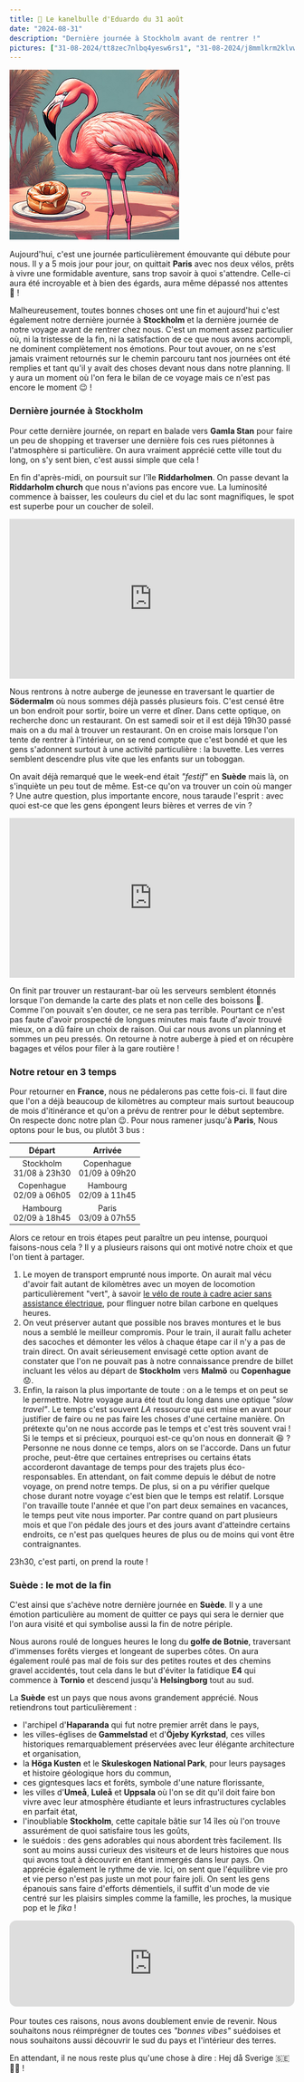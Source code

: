```yaml
---
title: 🥮 Le kanelbulle d'Eduardo du 31 août
date: "2024-08-31"
description: "Dernière journée à Stockholm avant de rentrer !"
pictures: ["31-08-2024/tt8zec7nlbq4yesw6rs1", "31-08-2024/j8mmlkrm2klvwtn5kkn4", "31-08-2024/ed6zessqqbgvs4a7or3p", "31-08-2024/v8ysdbndopcqmuyxipzd", "31-08-2024/oxlzgbyiszlv1ltii0ol", "31-08-2024/gqu1xjlhtpkj92dmf7gc", "31-08-2024/syrzgxjkzwb5ptlqesgn", "31-08-2024/ipgqaithptbjeslcjdlt", "31-08-2024/pprqvodmpdjgbmzbj4q3"]
---
```


![Kanelbullar d'Eduardo](../kanelbullar_eduardo.png)

Aujourd'hui, c'est une journée particulièrement émouvante qui débute pour nous. Il y a 5 mois jour pour jour, on quittait **Paris** avec nos deux vélos, prêts à vivre une formidable aventure, sans trop savoir à quoi s'attendre. Celle-ci aura été incroyable et à bien des égards, aura même dépassé nos attentes 🤩 !

Malheureusement, toutes bonnes choses ont une fin et aujourd'hui c'est également notre dernière journée à **Stockholm** et la dernière journée de notre voyage avant de rentrer chez nous. C'est un moment assez particulier où, ni la tristesse de la fin, ni la satisfaction de ce que nous avons accompli, ne dominent complètement nos émotions. Pour tout avouer, on ne s'est jamais vraiment retournés sur le chemin parcouru tant nos journées ont été remplies et tant qu'il y avait des choses devant nous dans notre planning. Il y aura un moment où l'on fera le bilan de ce voyage mais ce n'est pas encore le moment 😉 !

### Dernière journée à Stockholm

Pour cette dernière journée, on repart en balade vers **Gamla Stan** pour faire un peu de shopping et traverser une dernière fois ces rues piétonnes à l'atmosphère si particulière. On aura vraiment apprécié cette ville tout du long, on s'y sent bien, c'est aussi simple que cela !

En fin d'après-midi, on poursuit sur l'île **Riddarholmen**. On passe devant la **Riddarholm church** que nous n'avions pas encore vue. La luminosité commence à baisser, les couleurs du ciel et du lac sont magnifiques, le spot est superbe pour un coucher de soleil.

<div style="width: 100%; height: 0; position: relative; padding-bottom: 56%;"><iframe src="https://giphy.com/embed/S67m7E7yH5Wta" style="top: 0; left: 0; width: 100%; height: 100%; position: absolute; border: 0;" allowfullscreen scrolling="no" allow="encrypted-media;" class="giphy-embed"></iframe></div>

Nous rentrons à notre auberge de jeunesse en traversant le quartier de **Södermalm** où nous sommes déjà passés plusieurs fois. C'est censé être un bon endroit pour sortir, boire un verre et dîner. Dans cette optique, on recherche donc un restaurant. On est samedi soir et il est déjà 19h30 passé mais on a du mal à trouver un restaurant. On en croise mais lorsque l'on tente de rentrer à l'intérieur, on se rend compte que c'est bondé et que les gens s'adonnent surtout à une activité particulière : la buvette. Les verres semblent descendre plus vite que les enfants sur un toboggan.

On avait déjà remarqué que le week-end était *"festif"* en **Suède** mais là, on s'inquiète un peu tout de même. Est-ce qu'on va trouver un coin où manger ? Une autre question, plus importante encore, nous taraude l'esprit : avec quoi est-ce que les gens épongent leurs bières et verres de vin ? 

<div style="width: 100%; height: 0; position: relative; padding-bottom: 56%;"><iframe src="https://giphy.com/embed/l0MYRacWiUSxR2JMc" style="top: 0; left: 0; width: 100%; height: 100%; position: absolute; border: 0;" allowfullscreen scrolling="no" allow="encrypted-media;" class="giphy-embed"></iframe></div>

On finit par trouver un restaurant-bar où les serveurs semblent étonnés lorsque l'on demande la carte des plats et non celle des boissons 🤨. Comme l'on pouvait s'en douter, ce ne sera pas terrible. Pourtant ce n'est pas faute d'avoir prospecté de longues minutes mais faute d'avoir trouvé mieux, on a dû faire un choix de raison. Oui car nous avons un planning et sommes un peu pressés. On retourne à notre auberge à pied et on récupère bagages et vélos pour filer à la gare routière !

### Notre retour en 3 temps

Pour retourner en **France**, nous ne pédalerons pas cette fois-ci. Il faut dire que l'on a déjà beaucoup de kilomètres au compteur mais surtout beaucoup de mois d'itinérance et qu'on a prévu de rentrer pour le début septembre. On respecte donc notre plan 😉. Pour nous ramener jusqu'à **Paris**, Nous optons pour le bus, ou plutôt 3 bus :

|           Départ            |           Arrivée           |
| :-------------------------: | :-------------------------: |
| Stockholm<br>31/08 à 23h30  | Copenhague<br>01/09 à 09h20 |
| Copenhague<br>02/09 à 06h05 |  Hambourg<br>02/09 à 11h45  |
|  Hambourg<br>02/09 à 18h45  |   Paris<br>03/09 à 07h55    |

Alors ce retour en trois étapes peut paraître un peu intense, pourquoi faisons-nous cela ? Il y a plusieurs raisons qui ont motivé notre choix et que l'on tient à partager.

1. Le moyen de transport emprunté nous importe. On aurait mal vécu d'avoir fait autant de kilomètres avec un moyen de locomotion particulièrement "vert", à savoir [le vélo de route à cadre acier sans assistance électrique](https://virvolt.fr/blogs/infos/impact-ecologique-environnemental-velo?srsltid=AfmBOorShol6HK_zS_3QYkw2QqvE2LVKDXfdYGPA2xaV5pQHXDw_jfLp), pour flinguer notre bilan carbone en quelques heures.
2. On veut préserver autant que possible nos braves montures et le bus nous a semblé le meilleur compromis. Pour le train, il aurait fallu acheter des sacoches et démonter les vélos à chaque étape car il n'y a pas de train direct. On avait sérieusement envisagé cette option avant de constater que l'on ne pouvait pas à notre connaissance prendre de billet incluant les vélos au départ de **Stockholm** vers **Malmö** ou **Copenhague** 😟.
3. Enfin, la raison la plus importante de toute : on a le temps et on peut se le permettre. Notre voyage aura été tout du long dans une optique _"slow travel"_. Le temps c'est souvent _LA_ ressource qui est mise en avant pour justifier de faire ou ne pas faire les choses d'une certaine manière. On prétexte qu'on ne nous accorde pas le temps et c'est très souvent vrai ! Si le temps et si précieux, pourquoi est-ce qu'on nous en donnerait 😆 ? Personne ne nous donne ce temps, alors on se l'accorde. Dans un futur proche, peut-être que certaines entreprises ou certains états accorderont davantage de temps pour des trajets plus éco-responsables. En attendant, on fait comme depuis le début de notre voyage, on prend notre temps. De plus, si on a pu vérifier quelque chose durant notre voyage c'est bien que le temps est relatif. Lorsque l'on travaille toute l'année et que l'on part deux semaines en vacances, le temps peut vite nous importer. Par contre quand on part plusieurs mois et que l'on pédale des jours et des jours avant d'atteindre certains endroits, ce n'est pas quelques heures de plus ou de moins qui vont être contraignantes.

23h30, c'est parti, on prend la route !

### Suède : le mot de la fin

C'est ainsi que s'achève notre dernière journée en **Suède**. Il y a une émotion particulière au moment de quitter ce pays qui sera le dernier que l'on aura visité et qui symbolise aussi la fin de notre périple.

Nous aurons roulé de longues heures le long du **golfe de Botnie**, traversant d'immenses forêts vierges et longeant de superbes côtes. On aura également roulé pas mal de fois sur des petites routes et des chemins gravel accidentés, tout cela dans le but d'éviter la fatidique **E4** qui commence à **Tornio** et descend jusqu'à **Helsingborg** tout au sud.

La **Suède** est un pays que nous avons grandement apprécié. Nous retiendrons tout particulièrement :
- l'archipel d'**Haparanda** qui fut notre premier arrêt dans le pays,
- les villes-églises de **Gammelstad** et d'**Öjeby Kyrkstad**, ces villes historiques remarquablement préservées avec leur élégante architecture et organisation,
- la **Höga Kusten** et le **Skuleskogen National Park**, pour leurs paysages et histoire géologique hors du commun,
- ces gigntesques lacs et forêts, symbole d'une nature florissante,
- les villes d'**Umeå**, **Luleå** et **Uppsala** où l'on se dit qu'il doit faire bon vivre avec leur atmosphère étudiante et leurs infrastructures cyclables en parfait état,
- l'inoubliable **Stockholm**, cette capitale bâtie sur 14 îles où l'on trouve assurément de quoi satisfaire tous les goûts,
- le suédois : des gens adorables qui nous abordent très facilement. Ils sont au moins aussi curieux des visiteurs et de leurs histoires que nous qui avons tout à découvrir en étant immergés dans leur pays. On apprécie également le rythme de vie. Ici, on sent que l'équilibre vie pro et vie perso n'est pas juste un mot pour faire joli. On sent les gens épanouis sans faire d'efforts démentiels, il suffit d'un mode de vie centré sur les plaisirs simples comme la famille, les proches, la musique pop et le *fika* !

<iframe style="border-radius:12px" src="https://open.spotify.com/embed/track/7xzgJNufqvox5oQQa1dP1O?utm_source=generator" width="100%" height="152" frameBorder="0" allow="autoplay; clipboard-write; encrypted-media; picture-in-picture" loading="lazy"></iframe>

Pour toutes ces raisons, nous avons doublement envie de revenir. Nous souhaitons nous réimprégner de toutes ces *"bonnes vibes"* suédoises et nous souhaitons aussi découvrir le sud du pays et l'intérieur des terres. 

En attendant, il ne nous reste plus qu'une chose à dire : Hej då Sverige 🇸🇪 💛💙 !

